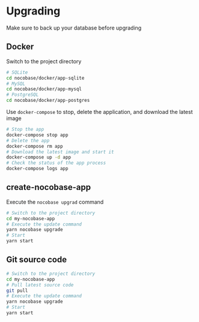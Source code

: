 # Upgrading

Make sure to back up your database before upgrading

## Docker

Switch to the project directory

```bash
# SQLite
cd nocobase/docker/app-sqlite
# MySQL
cd nocobase/docker/app-mysql
# PostgreSQL
cd nocobase/docker/app-postgres
```

Use `docker-compose` to stop, delete the application, and download the latest image

```bash
# Stop the app
docker-compose stop app
# Delete the app
docker-compose rm app
# Download the latest image and start it
docker-compose up -d app
# Check the status of the app process
docker-compose logs app
```

## create-nocobase-app

Execute the `nocobase upgrad` command

```bash
# Switch to the project directory
cd my-nocobase-app
# Execute the update command
yarn nocobase upgrade
# Start
yarn start
```

## Git source code

```bash
# Switch to the project directory
cd my-nocobase-app
# Pull latest source code
git pull
# Execute the update command
yarn nocobase upgrade
# Start
yarn start
```
